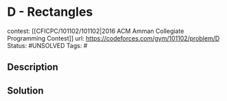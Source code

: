 # D - Rectangles

contest: [[CFICPC/101102/101102|2016 ACM Amman Collegiate Programming Contest]]
url: https://codeforces.com/gym/101102/problem/D
Status: #UNSOLVED
Tags: #

## Description

## Solution

